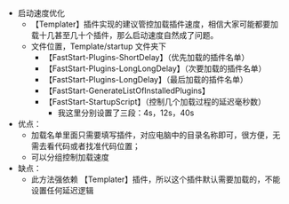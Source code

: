 - 启动速度优化
	- 【Templater】插件实现的建议管控加载插件速度，相信大家可能都要加载十几甚至几十个插件，那么启动速度自然成了问题。
	- 文件位置，Template/startup 文件夹下
		- 【FastStart-Plugins-ShortDelay】（优先加载的插件名单）
		- 【FastStart-Plugins-LongLongDelay】（次要加载的插件名单）
		- 【FastStart-Plugins-LongDelay】（最后加载的插件名单）
		- 【FastStart-GenerateListOfInstalledPlugins】
		- 【FastStart-StartupScript】（控制几个加载过程的延迟毫秒数）
			- 我这里分别设置了三段：4s，12s，40s
- 优点：
	- 加载名单里面只需要填写插件，对应电脑中的目录名称即可，很方便，无需去看代码或者找准代码位置；
	- 可以分组控制加载速度
- 缺点：
	- 此方法强依赖 【Templater】插件，所以这个插件默认需要加载的，不能设置任何延迟逻辑